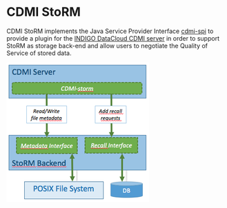 # CDMI StoRM

CDMI StoRM implements the Java Service Provider Interface [cdmi-spi](https://github.com/indigo-dc/cdmi-spi) to provide a plugin for the [INDIGO DataCloud CDMI server](https://github.com/indigo-dc/cdmi) in order to support StoRM as storage back-end and allow users to negotiate the Quality of Service of stored data.

![](/assets/cdmi-storm.png)


